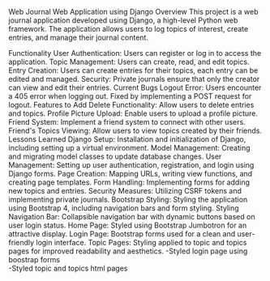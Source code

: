 Web Journal Web Application using Django
Overview
This project is a web journal application developed using Django, a high-level Python web framework. The application allows users to log topics of interest, create entries, and manage their journal content.

Functionality
User Authentication: Users can register or log in to access the application.
Topic Management: Users can create, read, and edit topics.
Entry Creation: Users can create entries for their topics, each entry can be edited and managed.
Security: Private journals ensure that only the creator can view and edit their entries.
Current Bugs
Logout Error: Users encounter a 405 error when logging out. Fixed by implementing a POST request for logout.
Features to Add
Delete Functionality: Allow users to delete entries and topics.
Profile Picture Upload: Enable users to upload a profile picture.
Friend System: Implement a friend system to connect with other users.
Friend's Topics Viewing: Allow users to view topics created by their friends.
Lessons Learned
Django Setup: Installation and initialization of Django, including setting up a virtual environment.
Model Management: Creating and migrating model classes to update database changes.
User Management: Setting up user authentication, registration, and login using Django forms.
Page Creation: Mapping URLs, writing view functions, and creating page templates.
Form Handling: Implementing forms for adding new topics and entries.
Security Measures: Utilizing CSRF tokens and implementing private journals.
Bootstrap Styling: Styling the application using Bootstrap 4, including navigation bars and form styling.
Styling
Navigation Bar: Collapsible navigation bar with dynamic buttons based on user login status.
Home Page: Styled using Bootstrap Jumbotron for an attractive display.
Login Page: Bootstrap forms used for a clean and user-friendly login interface.
Topic Pages: Styling applied to topic and topics pages for improved readability and aesthetics.
-Styled login page using boostrap forms  
-Styled topic and topics html pages
